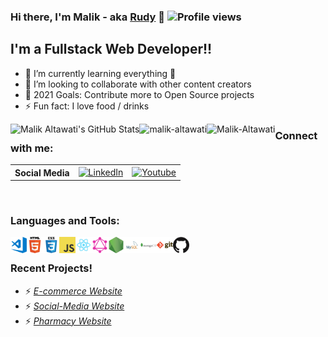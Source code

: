 ### Hi there, I'm Malik - aka [Rudy][website] 👋 ![Profile views](https://gpvc.arturio.dev/malik-altawati)

## I'm a Fullstack Web Developer!!

- 🌱 I’m currently learning everything 🤣
- 👯 I’m looking to collaborate with other content creators
- 🥅 2021 Goals: Contribute more to Open Source projects
- ⚡ Fun fact: I love food / drinks

<img align="left" alt="Malik Altawati's GitHub Stats" src="https://github-readme-stats.codestackr.vercel.app/api?username=Malik-Altawati&show_icons=true&hide_border=true&count_private=true&theme=radical&hide=stars" />
<img align="left" src="https://github-readme-streak-stats.herokuapp.com/?user=malik-altawati&" alt="malik-altawati" />
<img align="left" src="https://github-readme-stats.vercel.app/api/top-langs?username=malik-altawati&show_icons=true&locale=en&layout=compact" alt="Malik-Altawati" />


### Connect with me:
<table>
  <tbody>
    <tr>
      <th>Social Media</th>
      <td>
        <a href="https://www.linkedin.com/in/malik-altawati/" target="_blank">
          <img src='https://cdn.jsdelivr.net/npm/simple-icons@3.0.1/icons/linkedin.svg' alt='LinkedIn' height='50'>
        </a>
      </td>
      <td><a href="https://www.fb.com/malek.2k16" target="_blank"><img src="https://cdn.jsdelivr.net/npm/simple-icons@3.0.1/icons/facebook.svg" alt="Youtube" height="50"></a></td>
    </tr>
  </tbody>
</table>

<br />

### Languages and Tools:

[<img align="left" alt="Visual Studio Code" width="26px" src="https://raw.githubusercontent.com/github/explore/80688e429a7d4ef2fca1e82350fe8e3517d3494d/topics/visual-studio-code/visual-studio-code.png" />][website]
[<img align="left" alt="HTML5" width="26px" src="https://raw.githubusercontent.com/github/explore/80688e429a7d4ef2fca1e82350fe8e3517d3494d/topics/html/html.png" />][website]
[<img align="left" alt="CSS3" width="26px" src="https://raw.githubusercontent.com/github/explore/80688e429a7d4ef2fca1e82350fe8e3517d3494d/topics/css/css.png" />][website]
[<img align="left" alt="JavaScript" width="26px" src="https://raw.githubusercontent.com/github/explore/80688e429a7d4ef2fca1e82350fe8e3517d3494d/topics/javascript/javascript.png" />][website]
[<img align="left" alt="React" width="26px" src="https://raw.githubusercontent.com/github/explore/80688e429a7d4ef2fca1e82350fe8e3517d3494d/topics/react/react.png" />][website]
[<img align="left" alt="GraphQL" width="26px" src="https://raw.githubusercontent.com/github/explore/80688e429a7d4ef2fca1e82350fe8e3517d3494d/topics/graphql/graphql.png" />][website]
[<img align="left" alt="Node.js" width="26px" src="https://raw.githubusercontent.com/github/explore/80688e429a7d4ef2fca1e82350fe8e3517d3494d/topics/nodejs/nodejs.png" />][website]
[<img align="left" alt="MySQL" width="26px" src="https://raw.githubusercontent.com/github/explore/80688e429a7d4ef2fca1e82350fe8e3517d3494d/topics/mysql/mysql.png" />][website]
[<img align="left" alt="MongoDB" width="26px" src="https://raw.githubusercontent.com/github/explore/80688e429a7d4ef2fca1e82350fe8e3517d3494d/topics/mongodb/mongodb.png" />][website]
[<img align="left" alt="Git" width="26px" src="https://raw.githubusercontent.com/github/explore/80688e429a7d4ef2fca1e82350fe8e3517d3494d/topics/git/git.png" />][website]
[<img align="left" alt="GitHub" width="26px" src="https://raw.githubusercontent.com/github/explore/78df643247d429f6cc873026c0622819ad797942/topics/github/github.png" />][website]

<br />


### Recent Projects!

- ⚡  <a href="http://ehdi.ly">*E-commerce Website*</a>
- ⚡  <a href="http://SyncUp.netlify.com">*Social-Media Website*</a>
- ⚡  <a href="http://Shaloof.ly">*Pharmacy Website*</a>




[website]: https://Malik.codes


